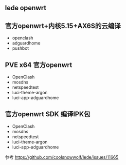 ## lede openwrt


## 官方openwrt+内核5.15+AX6S的云编译
- openclash
- adguardhome
- pushbot


## PVE x64 官方openwrt
- OpenClash
- mosdns
- netspeedtest
- luci-theme-argon
- luci-app-adguardhome


## 官方openwrt SDK 编译IPK包
- OpenClash
- mosdns
- netspeedtest
- luci-theme-argon
- luci-app-adguardhome


参考
https://github.com/coolsnowwolf/lede/issues/11665
